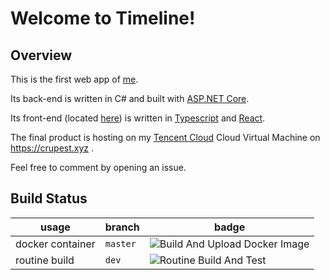 # Welcome to Timeline!

## Overview

This is the first web app of [me](https://github.com/crupest).

Its back-end is written in C# and built with [ASP.NET Core](https://github.com/dotnet/aspnetcore).

Its front-end (located [here](https://github.com/crupest/Timeline/tree/dev/Timeline/ClientApp)) is written in [Typescript](https://www.typescriptlang.org/) and [React](https://reactjs.org/).

The final product is hosting on my [Tencent Cloud](https://cloud.tencent.com/) Cloud Virtual Machine on https://crupest.xyz .

Feel free to comment by opening an issue.

## Build Status

| usage            | branch   | badge                                                                                                                           |
| ---------------- | -------- | ------------------------------------------------------------------------------------------------------------------------------- |
| docker container | `master` | ![Build And Upload Docker Image](https://github.com/crupest/Timeline/workflows/Build%20And%20Upload%20Docker%20Image/badge.svg) |
| routine build    | `dev`    | ![Routine Build And Test](https://github.com/crupest/Timeline/workflows/Routine%20Build%20And%20Test/badge.svg)                 |
